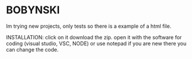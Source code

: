 # BOBYNSKI
Im trying new projects, only tests 
so there is a example of a html file.


INSTALLATION:
click on it download the zip. open it with the software for coding (visual studio, VSC, NODE)
or use notepad if you are new there you can change the code.


